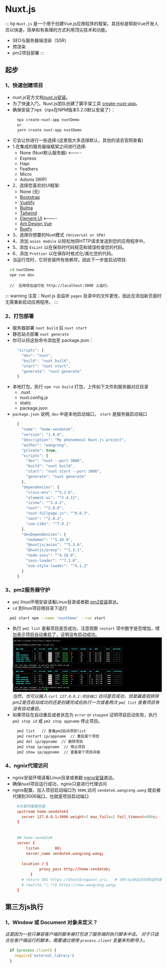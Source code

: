 # Nuxt.js
::: tip
  `Nuxt.js` 是一个用于创建Vue.js应用程序的框架。其目标是帮助Vue开发人员以快速，简单和有条理的方式利用顶尖技术和功能。
  * SEO与服务器端渲染（SSR）
  * 预渲染
  * pm2项目部署
:::
## 起步
### 1、快速创建项目
  * nuxt.js官方文档[nuxt.js安装](https://zh.nuxtjs.org/guide/installation/)。
  * 为了快速入门，Nuxt.js团队创建了脚手架工具 [create-nuxt-app](https://github.com/nuxt/create-nuxt-app)。
  * 确保安装了npx（npx在NPM版本5.2.0默认安装了）：
    ```sh
      npx create-nuxt-app nuxtDemo
      or
      yarn create nuxt-app nuxtDemo
    ```
  * 它会让你进行一些选择:(这里我大多选择默认，其他的请去官网查看)
  * 1.在集成的服务器端框架之间进行选择:
    * None (Nuxt默认服务器)   <----
    * Express
    * Hapi
    * Feathers
    * Micro
    * Adonis (WIP)
  * 2、选择您喜欢的UI框架:
    * None (无)
    * [Bootstrap](https://github.com/bootstrap-vue/bootstrap-vue)
    * [Vuetify](https://github.com/vuetifyjs/vuetify)
    * [Bulma](https://github.com/jgthms/bulma)
    * [Tailwind](https://github.com/tailwindcss/tailwindcss)
    * [Element UI](https://github.com/ElemeFE/element)              <----
    * [Ant Design Vue](https://github.com/vueComponent/ant-design-vue)
    * [Buefy](https://buefy.org/)
  * 3、选择你想要的Nuxt模式 `(Universal or SPA)`
  * 4、添加 `axios module` 以轻松地将HTTP请求发送到您的应用程序中。
  * 5、添加 `EsLint` 以在保存时代码规范和错误检查您的代码。
  * 6、添加 `Prettier` 以在保存时格式化/美化您的代码。
  * 当运行完时，它将安装所有依赖项，因此下一步是启动项目:
  ```sh
    cd nuxtDemo
    npm run dev

    //  应用现在运行在 http://localhost:3000 上运行。
  ```
  ::: warning
  注意：Nuxt.js 会监听 `pages` 目录中的文件更改，因此在添加新页面时无需重新启动应用程序。
  :::
### 2、打包部署
  * 服务器部署 `nuxt build` 后 `nuxt start`
  * 静态站点部署  `nuxt generate`
  * 你可以将这些命令添加至 package.json：
    ```javascript
      "scripts": {
        "dev": "nuxt",
        "build": "nuxt build",
        "start": "nuxt start",
        "generate": "nuxt generate"
      }
    ```
  * 本地打包，执行 `npm run build` 打包，上传如下文件到服务器对应目录
    * .nuxt
    * nuxt.config.js
    * static
    * package.json
  * `package.json` 说明, `dev` 中是本地启动端口， `start` 是服务器启动端口
    ```javascript
      {
        "name": "home-sendatek",
        "version": "1.0.0",
        "description": "My phenomenal Nuxt.js project",
        "author": "wangcong",
        "private": true,
        "scripts": {
          "dev": "nuxt --port 3006",
          "build": "nuxt build",
          "start": "nuxt start --port 3006",
          "generate": "nuxt generate"
        },
        "dependencies": {
          "cross-env": "^5.2.0",
          "element-ui": "^2.4.11",
          "iview": "^3.4.2",
          "nuxt": "^2.0.0",
          "nuxt-fullpage.js": "^0.0.3",
          "vant": "^2.0.2",
          "vue-i18n": "^7.8.1"
        },
        "devDependencies": {
          "nodemon": "^1.18.9",
          "@nuxtjs/axios": "^5.3.6",
          "@nuxtjs/proxy": "^1.3.1",
          "node-sass": "^4.10.0",
          "sass-loader": "^7.1.0",
          "vue-style-loader": "^4.1.2"
        }
      }
    ```
### 3、pm2服务器守护
  * `pm2` linux环境安装请看Linux目录或者戳 [pm2安装](../blog/Linux.md#PM2进程守护安装)直达。
  * `cd` 到linux项目根目录下运行
  ```sh
    pm2 start npm --name 'nuxtDemo' --run start
  ```
  * 执行 `pm2 list` 查看项目是否成功，注意观察 `restart` 项中数字是否增加，增加表示项目自动重启了，证明没有启动成功。
  ![name](../.vuepress/public/images/nuxt01.png '描述')
    *当然，也可以输入 `curl 127.0.0.1:项目端口` 访问是否成功，但是最直观排除pm2是否启动成功的还是创建完成后执行一次或者两次 `pm2 list` 查看项目有没有自动重启。*
  * 如果项目在自动重启或者状态为 `error` or `stopped` 证明项目启动失败，执行 `pm2 stop id` 或 `pm2 stop appname` 停止项目。
    ```sh
      pm2 list   // 查看pm2启动项目list
      pm2 restart ip/appname  // 重启某个项目
      pm2 del ip/appname  // 删除项目
      pm2 stop ip/appname  // 停止项目
      pm2 show ip/appname  // 查看某个项目详细
    ```
### 4、ngnix代理访问
  * ngnix安装环境请看Linux目录或者戳 [ngnix安装](../blog/Linux.md#Nginx安装)直达。
  * 确保nuxt项目运行成功，ngnix只是进行代理访问
  * ngnix配置，加入项目启动端口为 `3006`,访问 `sendatek.wangcong.wang` 就会被代理到3006端口，也就是项目启动端口
    ```conf
      #负载均衡服务器
      upstream home-sendatek{
        server 127.0.0.1:3006 weight=5 max_fails=2 fail_timeout=600s;
      }


      ## home-sendatek
      server {
          listen       80;
          server_name sendatek.wangcong.wang;
      
        location / {
                proxy_pass http://home-sendatek;
            }
        # return 301 https://$host$request_uri;   # 对http协议访问网站的请求重定向到https协议下
        # rewrite ^(.*)$ https://new.wangcong.wang; 
      }
    ```
## 第三方js执行
### 1、Window 或 Document 对象未定义？
  *这是因为一些只兼容客户端的脚本被打包进了服务端的执行脚本中去。 对于只适合在客户端运行的脚本，需要通过使用 `process.client` 变量来判断导入。*
  ```javascript
    if (process.client) {
      require('external_library')
    }
  ```
  
